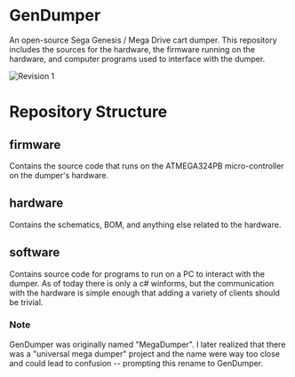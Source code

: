 # GenDumper
An open-source Sega Genesis / Mega Drive cart dumper. This repository includes the sources for the hardware, the firmware running on the hardware, and computer programs used to interface with the dumper.

![Revision 1](https://github.com/tonyp7/GenDumper/raw/master/pictures/mega-dumper-sonic.jpg)

# Repository Structure

## firmware

Contains the source code that runs on the ATMEGA324PB micro-controller on the dumper's hardware.

## hardware

Contains the schematics, BOM, and anything else related to the hardware.

## software

Contains source code for programs to run on a PC to interact with the dumper. As of today there is only a c# winforms, but the communication with the hardware is simple enough that adding a variety of clients should be trivial.

### Note

GenDumper was originally named "MegaDumper". I later realized that there was a "universal mega dumper" project and the name were way too close and could lead to confusion -- prompting this rename to GenDumper.
